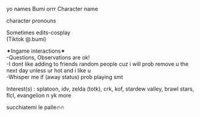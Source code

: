 yo names Bumi orrr Character name

character pronouns

Sometimes edits-cosplay                    
(Tiktok @.bumi)   
 
✦Ingame interactions✦  
-Questions, Observations are ok!          
-I dont like adding to friends random people cuz i will prob remove u the next day unless ur hot and i like u       
-Whisper me if (away status) prob playing smt           

Interest(s)
: splatoon, idv, zelda (totk), crk, kof, stardew valley, brawl stars, flcl, evangelion n yk more

succhiatemi le palle🔥🔥




